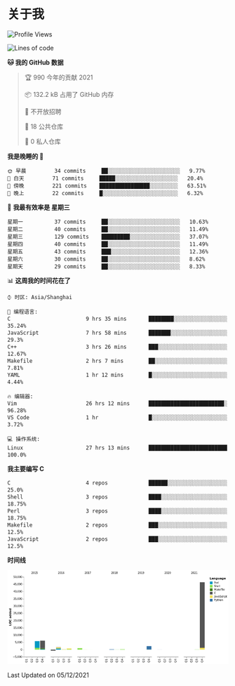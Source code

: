 # 关于我

<!--START_SECTION:waka-->
![Profile Views](http://img.shields.io/badge/%E4%B8%AA%E4%BA%BA%E5%B0%81%E9%9D%A2%E8%A7%82%E7%9C%8B%E6%AC%A1%E6%95%B0-20-blue)

![Lines of code](https://img.shields.io/badge/%E4%BB%8E%E3%80%8C%E4%BD%A0%E5%A5%BD%E4%B8%96%E7%95%8C%E3%80%8D%E6%88%91%E5%B7%B2%E7%BB%8F%E5%86%99%E4%BA%86-64336%20%E8%A1%8C%E4%BB%A3%E7%A0%81-blue)

**🐱 我的 GitHub 数据** 

> 🏆 990 今年的贡献 2021
 > 
> 📦 132.2 kB 占用了 GitHub 内存 
 > 
> 🚫 不开放招聘
 > 
> 📜 18 公共仓库 
 > 
> 🔑 0 私人仓库  
 > 
**我是晚睡的 🦉** 

```text
🌞 早晨         34 commits     ██░░░░░░░░░░░░░░░░░░░░░░░   9.77% 
🌆 白天         71 commits     █████░░░░░░░░░░░░░░░░░░░░   20.4% 
🌃 傍晚         221 commits    ████████████████░░░░░░░░░   63.51% 
🌙 晚上         22 commits     █░░░░░░░░░░░░░░░░░░░░░░░░   6.32%

```
📅 **我最有效率是 星期三** 

```text
星期一          37 commits     ██░░░░░░░░░░░░░░░░░░░░░░░   10.63% 
星期二          40 commits     ██░░░░░░░░░░░░░░░░░░░░░░░   11.49% 
星期三          129 commits    █████████░░░░░░░░░░░░░░░░   37.07% 
星期四          40 commits     ██░░░░░░░░░░░░░░░░░░░░░░░   11.49% 
星期五          43 commits     ███░░░░░░░░░░░░░░░░░░░░░░   12.36% 
星期六          30 commits     ██░░░░░░░░░░░░░░░░░░░░░░░   8.62% 
星期天          29 commits     ██░░░░░░░░░░░░░░░░░░░░░░░   8.33%

```


📊 **这周我的时间花在了** 

```text
⌚︎ 时区: Asia/Shanghai

💬 编程语言: 
C                        9 hrs 35 mins       ████████░░░░░░░░░░░░░░░░░   35.24% 
JavaScript               7 hrs 58 mins       ███████░░░░░░░░░░░░░░░░░░   29.3% 
C++                      3 hrs 26 mins       ███░░░░░░░░░░░░░░░░░░░░░░   12.67% 
Makefile                 2 hrs 7 mins        ██░░░░░░░░░░░░░░░░░░░░░░░   7.81% 
YAML                     1 hr 12 mins        █░░░░░░░░░░░░░░░░░░░░░░░░   4.44%

🔥 编辑器: 
Vim                      26 hrs 12 mins      ████████████████████████░   96.28% 
VS Code                  1 hr                █░░░░░░░░░░░░░░░░░░░░░░░░   3.72%

💻 操作系统: 
Linux                    27 hrs 13 mins      █████████████████████████   100.0%

```

**我主要编写 C** 

```text
C                        4 repos             ██████░░░░░░░░░░░░░░░░░░░   25.0% 
Shell                    3 repos             ████░░░░░░░░░░░░░░░░░░░░░   18.75% 
Perl                     3 repos             ████░░░░░░░░░░░░░░░░░░░░░   18.75% 
Makefile                 2 repos             ███░░░░░░░░░░░░░░░░░░░░░░   12.5% 
JavaScript               2 repos             ███░░░░░░░░░░░░░░░░░░░░░░   12.5%

```


**时间线**

![Chart not found](https://raw.githubusercontent.com/Arondight/Arondight/master/charts/bar_graph.png) 


 Last Updated on 05/12/2021
<!--END_SECTION:waka-->
